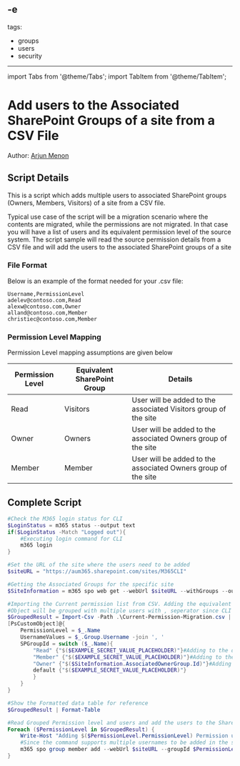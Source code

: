 -e <!-- DISCLAIMER: All secrets, passwords, and sensitive values in this document are examples only and not real credentials. -->
---
tags:
  - groups
  - users
  - security
---

import Tabs from '@theme/Tabs';
import TabItem from '@theme/TabItem';

# Add users to the Associated SharePoint Groups of a site from a CSV File

Author: [Arjun Menon](https://arjunumenon.com/EXAMPLE_SECRET_VALUE_PLACEHOLDER/)

## Script Details

This is a script which adds multiple users to associated SharePoint groups (Owners, Members, Visitors) of a site from a CSV file.

Typical use case of the script will be a migration scenario where the contents are migrated, while the permissions are not migrated. In that case you will have a  list of users and its equivalent permission level of the source system. The script sample will read the source permission details from a CSV file and will add the users to the associated SharePoint groups of a site

### File Format

Below is an example of the format needed for your .csv file:

```text
Username,PermissionLevel
adelev@contoso.com,Read
alexw@contoso.com,Owner
alland@contoso.com,Member
christiec@contoso.com,Member
```

### Permission Level Mapping

Permission Level mapping assumptions are given below

| Permission Level | Equivalent SharePoint Group | Details |
| --------| ---------- | ---------- |
| Read | Visitors | User will be added to the associated Visitors group of the site
| Owner | Owners | User will be added to the associated Owners group of the site
| Member | Member |User will be added to the associated Owners group of the site

## Complete Script

<Tabs>
  <TabItem value="PowerShell">

  ```powershell
  #Check the M365 login status for CLI
  $LoginStatus = m365 status --output text
  if($LoginStatus -Match "Logged out"){
      #Executing login command for CLI
      m365 login   
  }

  #Set the URL of the site where the users need to be added
  $siteURL = "https://aum365.sharepoint.com/sites/M365CLI"

  #Getting the Associated Groups for the specific site
  $SiteInformation = m365 spo web get --webUrl $siteURL --withGroups --output json | ConvertFrom-Json

  #Importing the Current permission list from CSV. Adding the equivalent SharePoint Group Id to the imported object.
  #Object will be grouped with multiple users with , seperator since CLI supports adding multiple users in a single command
  $GroupedResult = Import-Csv -Path .\Current-Permission-Migration.csv | Group-Object PermissionLevel | ForEach-Object {
  [PsCustomObject]@{
      PermissionLevel = $_.Name
      UsernameValues = $_.Group.Username -join ', '
      SPGroupId = switch ($_.Name){
          "Read" {"$($EXAMPLE_SECRET_VALUE_PLACEHOLDER)"}#Adding to the default Visitor's Group
          "Member" {"$($EXAMPLE_SECRET_VALUE_PLACEHOLDER)"}#Adding to the default Member's Group
          "Owner" {"$($SiteInformation.AssociatedOwnerGroup.Id)"}#Adding to the default Owner's Group
          default {"$($EXAMPLE_SECRET_VALUE_PLACEHOLDER)"}
          }
      }
  }

  #Show the Formatted data table for reference
  $GroupedResult | Format-Table

  #Read Grouped Permission level and users and add the users to the SharePoint Groups
  Foreach ($PermissionLevel in $GroupedResult) {
      Write-Host "Adding $($PermissionLevel.PermissionLevel) Permission users to the SharePoint Group ID: $($PermissionLevel.SPGroupId)"
      #Since the command supports multiple usernames to be added in the single command, script will add users in single command execution
      m365 spo group member add --webUrl $siteURL --groupId $PermissionLevel.SPGroupId --userName $PermissionLevel.UsernameValues
  }
  ```

  </TabItem>
</Tabs>
